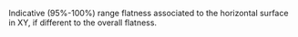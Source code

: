 Indicative (95%-100%) range flatness associated to the horizontal surface in XY, if different to the overall flatness.
